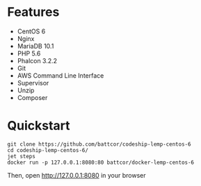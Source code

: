 # Features

- CentOS 6
- Nginx
- MariaDB 10.1
- PHP 5.6
- Phalcon 3.2.2
- Git
- AWS Command Line Interface
- Supervisor
- Unzip
- Composer

# Quickstart

```
git clone https://github.com/battcor/codeship-lemp-centos-6
cd codeship-lemp-centos-6/
jet steps
docker run -p 127.0.0.1:8080:80 battcor/docker-lemp-centos-6
```

Then, open http://127.0.0.1:8080 in your browser

